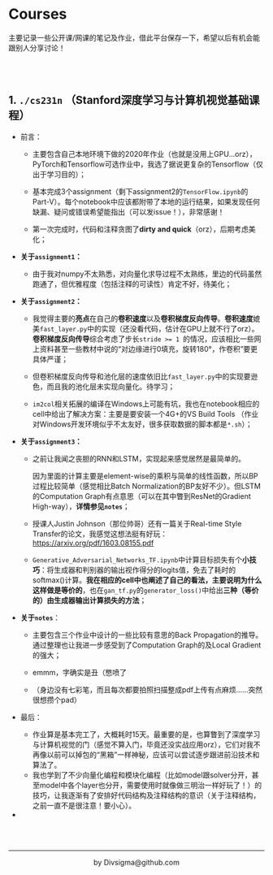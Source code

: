 # Courses

主要记录一些公开课/网课的笔记及作业，借此平台保存一下，希望以后有机会能跟别人分享讨论！



<br />

<br />

## 1. `./cs231n` （Stanford深度学习与计算机视觉基础课程）

- 前言：

  - 主要包含自己本地环境下做的2020年作业（也就是没用上GPU...orz），PyTorch和Tensorflow可选作业中，我选了据说更复杂的Tensorflow（仅出于学习目的）；

  - 基本完成3个assignment（剩下assignment2的`TensorFlow.ipynb`的Part-V）。每个notebook中应该都附带了本地的运行结果，如果发现任何缺漏、疑问或错误希望能指出（可以发issue！），非常感谢！

  - 第一次完成时，代码和注释贪图了**dirty and quick**（orz），后期考虑美化；

- **关于`assignment1`：**

  - 由于我对numpy不太熟悉，对向量化求导过程不太熟练，里边的代码虽然跑通了，但优雅程度（包括注释的可读性）肯定不好，待美化；

- **关于`assignment2`：**

  - 我觉得主要的**亮点**在自己的**卷积速度**以及**卷积梯度反向传导**。**卷积速度**媲美`fast_layer.py`中的实现（还没看代码，估计在GPU上就不行了orz）。**卷积梯度反向传导**综合考虑了步长`stride >= 1 `的情况，应该相比一些网上资料甚至一些教材中说的“对边缘进行0填充，旋转180°，作卷积”要更具体严谨；
  - 但卷积梯度反向传导和池化层的速度依旧比`fast_layer.py`中的实现要逊色，而且我的池化层未实现向量化。待学习；

  - `im2col`相关拓展的编译在Windows上可能有坑，我也在notebook相应的cell中给出了解决方案：主要是要安装一个4G+的VS Build Tools （作业对Windows开发环境似乎不太友好，很多获取数据的脚本都是`*.sh`）；

- **关于`assignment3`：**

  - 之前让我闻之丧胆的RNN和LSTM，实现起来感觉居然是最简单的。

    因为里面的计算主要是element-wise的乘积与简单的线性函数，所以BP过程比较简单（感觉相比Batch Normalization的BP友好不少）。但LSTM的Computation Graph有点意思（可以在其中瞥到ResNet的Gradient High-way），**详情参见`notes`**；

  - 授课人Justin Johnson（那位帅哥）还有一篇关于Real-time Style Transfer的论文，我感觉这想法挺有好玩：https://arxiv.org/pdf/1603.08155.pdf

  - `Generative_Adversarial_Networks_TF.ipynb`中计算目标损失有个**小技巧**：将生成器和判别器的输出视作得分的logits值，免去了耗时的softmax()计算。**我在相应的cell中也阐述了自己的看法，主要说明为什么这样做是等价的**，也在`gan_tf.py`的`generator_loss()`中给出**三种（等价的）由生成器输出计算损失的方法**；

- **关于`notes`**：

  - 主要包含三个作业中设计的一些比较有意思的Back Propagation的推导。通过整理也让我进一步感受到了Computation Graph的及Local Gradient的强大；

  - emmm，字确实是丑（憋喷了
  - （身边没有七彩笔，而且每次都要拍照扫描整成pdf上传有点麻烦……突然很想攒个pad）

- 最后：

  - 作业算是基本完工了，大概耗时15天。最重要的是，也算瞥到了深度学习与计算机视觉的门（感觉不算入门，毕竟还没实战应用orz），它们对我不再像以前可以掉包的“黑箱”一样神秘，应该可以尝试逐步跟进前沿技术和算法了。
  - 我也学到了不少向量化编程和模块化编程（比如model跟solver分开，甚至model中各个layer也分开，需要使用时就像做三明治一样好玩了！）的技巧，让我逐渐有了安排好代码结构及注释结构的意识（关于注释结构，之前一直不是很注意！要小心）。

- 



<br />

<br />

----



<div align="center">by Divsigma@github.com</div>

